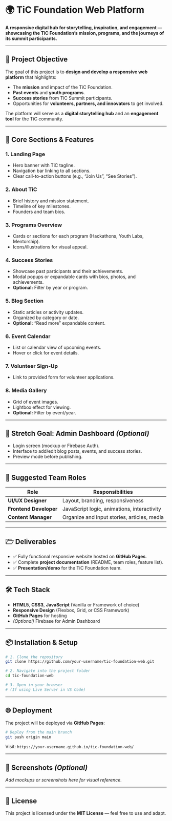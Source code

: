 # 🌍 TiC Foundation Web Platform

**A responsive digital hub for storytelling, inspiration, and engagement — showcasing the TiC Foundation’s mission, programs, and the journeys of its summit participants.**

---

## 🌟 Project Objective

The goal of this project is to **design and develop a responsive web platform** that highlights:

* The **mission** and impact of the TiC Foundation.
* **Past events** and **youth programs**.
* **Success stories** from TiC Summit participants.
* Opportunities for **volunteers, partners, and innovators** to get involved.

The platform will serve as a **digital storytelling hub** and an **engagement tool** for the TiC community.

---

## 🧩 Core Sections & Features

### 1. Landing Page

* Hero banner with TiC tagline.
* Navigation bar linking to all sections.
* Clear call-to-action buttons (e.g., “Join Us”, “See Stories”).

### 2. About TiC

* Brief history and mission statement.
* Timeline of key milestones.
* Founders and team bios.

### 3. Programs Overview

* Cards or sections for each program (Hackathons, Youth Labs, Mentorship).
* Icons/illustrations for visual appeal.

### 4. Success Stories

* Showcase past participants and their achievements.
* Modal popups or expandable cards with bios, photos, and achievements.
* **Optional:** Filter by year or program.

### 5. Blog Section

* Static articles or activity updates.
* Organized by category or date.
* **Optional:** “Read more” expandable content.

### 6. Event Calendar

* List or calendar view of upcoming events.
* Hover or click for event details.

### 7. Volunteer Sign-Up

* Link to provided form for volunteer applications.

### 8. Media Gallery

* Grid of event images.
* Lightbox effect for viewing.
* **Optional:** Filter by event/year.

---

## 🚀 Stretch Goal: Admin Dashboard *(Optional)*

* Login screen (mockup or Firebase Auth).
* Interface to add/edit blog posts, events, and success stories.
* Preview mode before publishing.

---

## 👥 Suggested Team Roles

| Role                   | Responsibilities                            |
| ---------------------- | ------------------------------------------- |
| **UI/UX Designer**     | Layout, branding, responsiveness            |
| **Frontend Developer** | JavaScript logic, animations, interactivity |
| **Content Manager**    | Organize and input stories, articles, media |

---

## 🗁 Deliverables

* ✅ Fully functional responsive website hosted on **GitHub Pages**.
* ✅ Complete **project documentation** (README, team roles, feature list).
* ✅ **Presentation/demo** for the TiC Foundation team.

---

## 🛠️ Tech Stack

* **HTML5**, **CSS3**, **JavaScript** (Vanilla or Framework of choice)
* **Responsive Design** (Flexbox, Grid, or CSS Framework)
* **GitHub Pages** for hosting
* *(Optional)* Firebase for Admin Dashboard

---

## 📦 Installation & Setup

```bash
# 1. Clone the repository
git clone https://github.com/your-username/tic-foundation-web.git

# 2. Navigate into the project folder
cd tic-foundation-web

# 3. Open in your browser
# (If using Live Server in VS Code)
```

---

## 🌐 Deployment

The project will be deployed via **GitHub Pages**:

```bash
# Deploy from the main branch
git push origin main
```

Visit: `https://your-username.github.io/tic-foundation-web/`

---

## 📸 Screenshots *(Optional)*

*Add mockups or screenshots here for visual reference.*

---

## 📜 License

This project is licensed under the **MIT License** — feel free to use and adapt.
